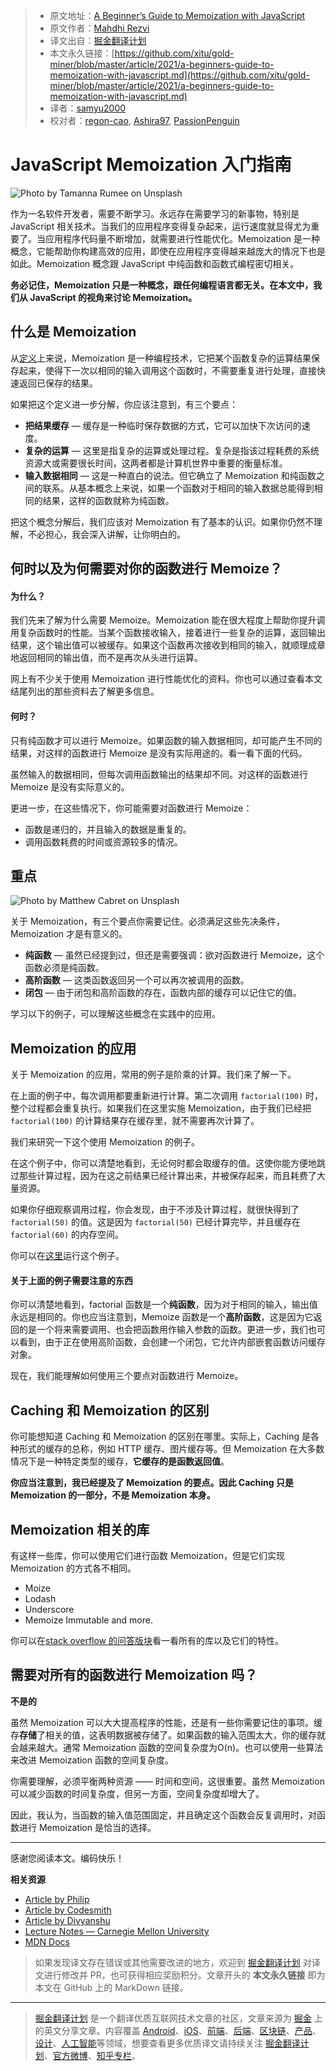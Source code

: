 > * 原文地址：[A Beginner’s Guide to Memoization with JavaScript](https://blog.bitsrc.io/a-beginners-guide-to-memoization-with-javascript-59d9c818f4c8)
> * 原文作者：[Mahdhi Rezvi](https://medium.com/@mahdhirezvi)
> * 译文出自：[掘金翻译计划](https://github.com/xitu/gold-miner)
> * 本文永久链接：[https://github.com/xitu/gold-miner/blob/master/article/2021/a-beginners-guide-to-memoization-with-javascript.md](https://github.com/xitu/gold-miner/blob/master/article/2021/a-beginners-guide-to-memoization-with-javascript.md)
> * 译者：[samyu2000](https://github.com/samyu2000)
> * 校对者：[regon-cao](https://github.com/regon-cao), [Ashira97](https://github.com/Ashira97), [PassionPenguin](https://github.com/PassionPenguin)

# JavaScript Memoization 入门指南

![Photo by [Tamanna Rumee](https://unsplash.com/@tamanna_rumee?utm_source=medium&utm_medium=referral) on [Unsplash](https://unsplash.com?utm_source=medium&utm_medium=referral)](https://cdn-images-1.medium.com/max/10944/0*ppVRXfrCk7iBldw8)

作为一名软件开发者，需要不断学习。永远存在需要学习的新事物，特别是 JavaScript 相关技术。当我们的应用程序变得复杂起来，运行速度就显得尤为重要了。当应用程序代码量不断增加，就需要进行性能优化。Memoization 是一种概念，它能帮助你构建高效的应用，即使在应用程序变得越来越庞大的情况下也是如此。Memoization 概念跟 JavaScript 中纯函数和函数式编程密切相关。

**务必记住，Memoization 只是一种概念，跟任何编程语言都无关。在本文中，我们从 JavaScript 的视角来讨论 Memoization。**

## 什么是 Memoization

从[定义](https://www.cs.cmu.edu/~rwh/introsml/techniques/memoization.htm)上来说，Memoization 是一种编程技术，它把某个函数复杂的运算结果保存起来，使得下一次以相同的输入调用这个函数时，不需要重复进行处理，直接快速返回已保存的结果。

如果把这个定义进一步分解，你应该注意到，有三个要点：

* **把结果缓存** — 缓存是一种临时保存数据的方式，它可以加快下次访问的速度。
* **复杂的运算** — 这里是指复杂的运算或处理过程。复杂是指该过程耗费的系统资源大或需要很长时间，这两者都是计算机世界中重要的衡量标准。
* **输入数据相同** — 这是一种直白的说法。但它确立了 Memoization 和纯函数之间的联系。从基本概念上来说，如果一个函数对于相同的输入数据总能得到相同的结果，这样的函数就称为纯函数。

把这个概念分解后，我们应该对 Memoization 有了基本的认识。如果你仍然不理解，不必担心，我会深入讲解，让你明白的。

## 何时以及为何需要对你的函数进行 Memoize？

#### 为什么？

我们先来了解为什么需要 Memoize。Memoization 能在很大程度上帮助你提升调用复杂函数时的性能。当某个函数接收输入，接着进行一些复杂的运算，返回输出结果，这个输出值可以被缓存。如果这个函数再次接收到相同的输入，就顺理成章地返回相同的输出值，而不是再次从头进行运算。

网上有不少关于使用 Memoization 进行性能优化的资料。你也可以通过查看本文结尾列出的那些资料去了解更多信息。

#### 何时？

只有纯函数才可以进行 Memoize。如果函数的输入数据相同，却可能产生不同的结果，对这样的函数进行 Memoize 是没有实际用途的。看一看下面的代码。

虽然输入的数据相同，但每次调用函数输出的结果却不同。对这样的函数进行 Memoize 是没有实际意义的。

更进一步，在这些情况下，你可能需要对函数进行 Memoize：

* 函数是递归的，并且输入的数据是重复的。
* 调用函数耗费的时间或资源较多的情况。

## 重点

![Photo by [Matthew Cabret](https://unsplash.com/@majinmdub?utm_source=medium&utm_medium=referral) on [Unsplash](https://unsplash.com?utm_source=medium&utm_medium=referral)](https://cdn-images-1.medium.com/max/8320/0*m5L_0XBWVSlIUumn)

关于 Memoization，有三个要点你需要记住。必须满足这些先决条件，Memoization 才是有意义的。

* **纯函数** — 虽然已经提到过，但还是需要强调：欲对函数进行 Memoize，这个函数必须是纯函数。
* **高阶函数** — 这类函数返回另一个可以再次被调用的函数。
* **闭包** — 由于闭包和高阶函数的存在，函数内部的缓存可以记住它的值。

学习以下的例子，可以理解这些概念在实践中的应用。

## Memoization 的应用

关于 Memoization 的应用，常用的例子是阶乘的计算。我们来了解一下。

在上面的例子中，每次调用都要重新进行计算。第二次调用 `factorial(100)` 时，整个过程都会重复执行。如果我们在这里实施 Memoization，由于我们已经把 `factorial(100)` 的计算结果存在缓存里，就不需要再次计算了。

我们来研究一下这个使用 Memoization 的例子。

在这个例子中，你可以清楚地看到，无论何时都会取缓存的值。这使你能方便地跳过那些计算过程，因为在这之前结果已经计算出来，并被保存起来，而且耗费了大量资源。

如果你仔细观察调用过程，你会发现，由于不涉及计算过程，就很快得到了 `factorial(50)` 的值。这是因为 `factorial(50)` 已经计算完毕，并且缓存在 `factorial(60)` 的内存空间。

你可以在[这里](https://jsfiddle.net/2u7rofyp/1/)运行这个例子。

#### 关于上面的例子需要注意的东西

你可以清楚地看到，factorial 函数是一个**纯函数**，因为对于相同的输入，输出值永远是相同的。你也应当注意到，Memoize 函数是一个**高阶函数**，这是因为它返回的是一个将来需要调用、也会把函数用作输入参数的函数。更进一步，我们也可以看到，由于正在使用高阶函数，会创建一个闭包，它允许内部嵌套函数访问缓存对象。

现在，我们能理解如何使用三个要点对函数进行 Memoize。

## Caching 和 Memoization 的区别

你可能想知道 Caching 和 Memoization 的区别在哪里。实际上，Caching 是各种形式的缓存的总称，例如 HTTP 缓存、图片缓存等。但 Memoization 在大多数情况下是一种特定类型的缓存，**它缓存的是函数返回值**。

**你应当注意到，我已经提及了 Memoization 的要点。因此 Caching 只是 Memoization 的一部分，不是 Memoization 本身。**

## Memoization 相关的库

有这样一些库，你可以使用它们进行函数 Memoization，但是它们实现 Memoization 的方式各不相同。

* Moize
* Lodash
* Underscore
* Memoize Immutable and more.

你可以在[stack overflow 的问答版块](https://stackoverflow.com/a/61402805)看一看所有的库以及它们的特性。

## 需要对所有的函数进行 Memoization 吗？

**不是的**

虽然 Memoization 可以大大提高程序的性能，还是有一些你需要记住的事项。缓存**存储**了相关的值，这表明数据被存储了。如果函数的输入范围太大，你的缓存就会越来越大。通常 Memoization 函数的空间复杂度为O(n)。也可以使用一些算法来改进 Memoization 函数的空间复杂度。

你需要理解，必须平衡两种资源 —— 时间和空间，这很重要。虽然 Memoization 可以减少函数的时间复杂度，但另一方面，空间复杂度却增大了。

因此，我认为，当函数的输入值范围固定，并且确定这个函数会反复调用时，对函数进行 Memoization 是恰当的选择。

----

感谢您阅读本文。编码快乐！

**相关资源**

- [Article by Philip](https://scotch.io/tutorials/understanding-memoization-in-javascript)
- [Article by Codesmith](https://codeburst.io/understanding-memoization-in-3-minutes-2e58daf33a19)
- [Article by Divyanshu](https://www.freecodecamp.org/news/understanding-memoize-in-javascript-51d07d19430e/)
- [Lecture Notes — Carnegie Mellon University](https://www.cs.cmu.edu/~rwh/introsml/techniques/memoization.htm)
- [MDN Docs](https://developer.mozilla.org/en-US/docs/Web/JavaScript/Closures)

> 如果发现译文存在错误或其他需要改进的地方，欢迎到 [掘金翻译计划](https://github.com/xitu/gold-miner) 对译文进行修改并 PR，也可获得相应奖励积分。文章开头的 **本文永久链接** 即为本文在 GitHub 上的 MarkDown 链接。

---

> [掘金翻译计划](https://github.com/xitu/gold-miner) 是一个翻译优质互联网技术文章的社区，文章来源为 [掘金](https://juejin.im) 上的英文分享文章。内容覆盖 [Android](https://github.com/xitu/gold-miner#android)、[iOS](https://github.com/xitu/gold-miner#ios)、[前端](https://github.com/xitu/gold-miner#前端)、[后端](https://github.com/xitu/gold-miner#后端)、[区块链](https://github.com/xitu/gold-miner#区块链)、[产品](https://github.com/xitu/gold-miner#产品)、[设计](https://github.com/xitu/gold-miner#设计)、[人工智能](https://github.com/xitu/gold-miner#人工智能)等领域，想要查看更多优质译文请持续关注 [掘金翻译计划](https://github.com/xitu/gold-miner)、[官方微博](http://weibo.com/juejinfanyi)、[知乎专栏](https://zhuanlan.zhihu.com/juejinfanyi)。
